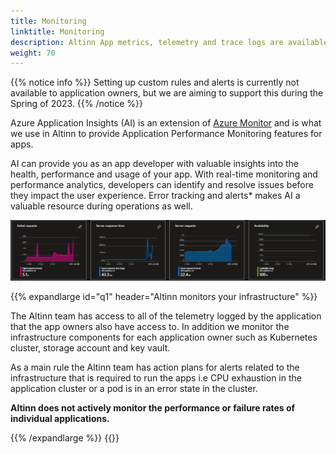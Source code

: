 ```yaml
---
title: Monitoring
linktitle: Monitoring
description: Altinn App metrics, telemetry and trace logs are available in Azure Application Insights.
weight: 70
---
```


{{% notice info %}}
Setting up custom rules and alerts is currently not available to application owners, 
but we are aiming to support this during the Spring of 2023. 
{{% /notice %}}

Azure Application Insights (AI) is an extension of 
[Azure Monitor](https://learn.microsoft.com/en-us/azure/azure-monitor/overview) and is what we use in Altinn to 
provide Application Performance Monitoring features for apps. 

AI can provide you as an app developer with valuable insights into the health, performance and usage of your app.
With real-time monitoring and performance analytics, developers can identify and resolve issues before they impact the 
user experience. Error tracking and alerts* makes AI a valuable resource during operations as well. 


![Illustration of AI graphs](ai-overview.png "Illustration of AI graphs")

{{% expandlarge id="q1" header="Altinn monitors your infrastructure" %}}

The Altinn team has access to all of the telemetry logged by the application that the app owners also have access to. 
In addition we monitor the infrastructure components for each application owner such as Kubernetes cluster, 
storage account and key vault. 

As a main rule the Altinn team has action plans for alerts related to the infrastructure that is required to run the apps 
i.e  CPU exhaustion in the application cluster or a pod is in an error state in the cluster.

__Altinn does not actively monitor the performance or failure rates
of individual applications.__

{{% /expandlarge %}}
{{<children />}}
